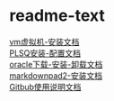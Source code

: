 # readme-text
[vm虚拟机-安装文档](https://github.com/xyl294417/readme-text/blob/master/vm.md)<br>
[PLSQ安装-配置文档](https://github.com/xyl294417/readme-text/blob/master/plsql.md)<br>
[oracle下载-安装-卸载文档](https://github.com/xyl294417/readme-text/blob/master/aracle.md)<br>
[markdownpad2-安装文档](https://github.com/xyl294417/readme-text/blob/master/markdownpad2.md)<br>
[Gitbub使用说明文档](https://github.com/xyl294417/readme-text/blob/master/git.md)<br>